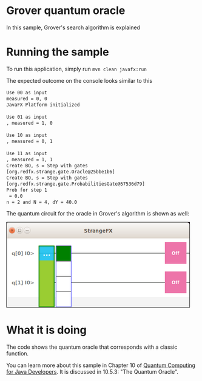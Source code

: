 # Grover quantum oracle

In this sample, Grover's search algorithm is explained

# Running the sample

To run this application, simply run
`mvn clean javafx:run`

The expected outcome on the console looks similar to this

```
Use 00 as input
measured = 0, 0
JavaFX Platform initialized

Use 01 as input
, measured = 1, 0

Use 10 as input
, measured = 0, 1

Use 11 as input
, measured = 1, 1
Create BO, s = Step with gates [org.redfx.strange.gate.Oracle@25bbe1b6]
Create BO, s = Step with gates [org.redfx.strange.gate.ProbabilitiesGate@57536d79]
Prob for step 1
 = 0.0
n = 2 and N = 4, dY = 40.0

```

The quantum circuit for the oracle in Grover's algorithm is shown as well:

![grover](/resources/ch10-groveroracle.png)



# What it is doing

The code shows the quantum oracle that corresponds with a classic function.

You can learn more about this sample in Chapter 10 of [Quantum Computing for Java Developers](https://www.manning.com/books/quantum-computing-for-java-developers?a_aid=quantumjava&a_bid=e5166ab9). It is discussed in 10.5.3: "The Quantum Oracle".
